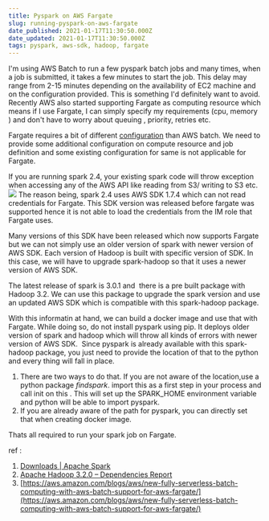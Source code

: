 ```yaml
---
title: Pyspark on AWS Fargate
slug: running-pyspark-on-aws-fargate
date_published: 2021-01-17T11:30:50.000Z
date_updated: 2021-01-17T11:30:50.000Z
tags: pyspark, aws-sdk, hadoop, fargate
---
```


I'm using AWS Batch to run a few pyspark batch jobs and many times, when a job is submitted, it takes a few minutes to start the job. This delay may range from 2-15 minutes depending on the availability of EC2 machine and on the configuration provided. This is something I'd definitely want to avoid. Recently AWS also started supporting Fargate as computing resource which means if I use Fargate, I can simply specify my requirements (cpu, memory ) and don't have to worry about queuing , priority, retries etc.

Fargate requires a bit of different [configuration](https://docs.aws.amazon.com/batch/latest/userguide/fargate.html) than AWS batch. We need to provide some additional configuration on compute resource and job definition and some existing configuration for same is not applicable for Fargate. 

If you are running spark 2.4, your existing spark code will throw exception when accessing any of the AWS API like reading from S3/ writing to S3 etc.
![](/content/images/2021/01/image.png)
The reason being, spark 2.4 uses AWS SDK 1.7.4 which can not read credentials for Fargate. This SDK version was released before fargate was supported hence it is not able to load the credentials from the IM role that Fargate uses.

Many versions of this SDK have been released which now supports Fargate but we can not simply use an older version of spark with newer version of AWS SDK. Each version of Hadoop is built with specific version of SDK. In this case, we will have to upgrade spark-hadoop so that it uses a newer version of AWS SDK.

The latest release of spark is 3.0.1 and  there is a pre built package with Hadoop 3.2. We can use this package to upgrade the spark version and use an updated AWS SDK which is compatible with this spark-hadoop package.

With this informatin at hand, we can build a docker image and use that with Fargate. While doing so, do not install pyspark using pip. It deploys older version of spark and hadoop which will throw all kinds of errors with newer version of AWS SDK.  Since pyspark is already available with this spark-hadoop package, you just need to provide the location of that to the python and every thing will fall in place.

1. There are two ways to do that. If you are not aware of the location,use a python package *findspark*. import this as a first step in your process and call init on this . This will set up the SPARK_HOME environment variable and python will be able to import pyspark.
2. If you are already aware of the path for pyspark, you can directly set that when creating docker image. 

Thats all required to run your spark job on Fargate.

 ref : 

1. [Downloads | Apache Spark](https://spark.apache.org/downloads.html)
2. [Apache Hadoop 3.2.0 – Dependencies Report](https://hadoop.apache.org/docs/r3.2.0/hadoop-project-dist/hadoop-hdfs/dependency-analysis.html)
3. [https://aws.amazon.com/blogs/aws/new-fully-serverless-batch-computing-with-aws-batch-support-for-aws-fargate/](https://aws.amazon.com/blogs/aws/new-fully-serverless-batch-computing-with-aws-batch-support-for-aws-fargate/)
